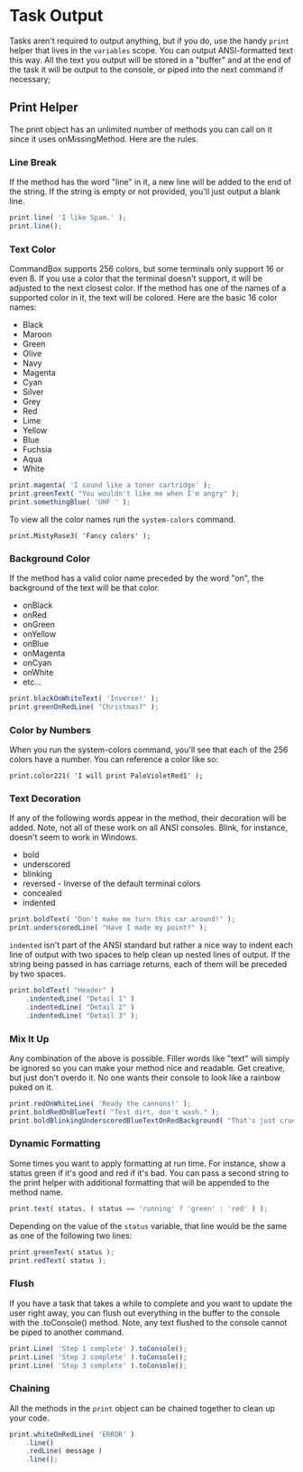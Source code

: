 # Task Output

Tasks aren't required to output anything, but if you do, use the handy `print` helper that lives in the `variables` scope. You can output ANSI-formatted text this way. All the text you output will be stored in a "buffer" and at the end of the task it will be output to the console, or piped into the next command if necessary;

## Print Helper

The print object has an unlimited number of methods you can call on it since it uses onMissingMethod. Here are the rules.

### Line Break

If the method has the word "line" in it, a new line will be added to the end of the string. If the string is empty or not provided, you'll just output a blank line.

```javascript
print.line( 'I like Spam.' );
print.line();
```

### Text Color

CommandBox supports 256 colors, but some terminals only support 16 or even 8.  If you use a color that the terminal doesn't support, it will be adjusted to the next closest color.  If the method has one of the names of a supported color in it, the text will be colored.  Here are the basic 16 color names:

* Black
* Maroon
* Green
* Olive
* Navy
* Magenta
* Cyan
* Silver
* Grey
* Red
* Lime
* Yellow
* Blue
* Fuchsia
* Aqua
* White

```javascript
print.magenta( 'I sound like a toner cartridge' );
print.greenText( "You wouldn't like me when I'm angry" );
print.somethingBlue( 'UHF ' );
```

To view all the color names run the `system-colors` command.

```text
print.MistyRose3( 'Fancy colors' );
```

### Background Color

If the method has a valid color name preceded by the word "on", the background of the text will be that color.

* onBlack
* onRed
* onGreen
* onYellow
* onBlue
* onMagenta
* onCyan
* onWhite
* etc...

```javascript
print.blackOnWhiteText( 'Inverse!' );
print.greenOnRedLine( "Christmas?" );
```

### Color by Numbers

When you run the system-colors command, you'll see that each of the 256 colors have a number.  You can reference a color like so:

```text
print.color221( 'I will print PaleVioletRed1' );
```

### Text Decoration

If any of the following words appear in the method, their decoration will be added. Note, not all of these work on all ANSI consoles. Blink, for instance, doesn't seem to work in Windows.

* bold
* underscored
* blinking
* reversed - Inverse of the default terminal colors
* concealed
* indented

```javascript
print.boldText( "Don't make me turn this car around!" );
print.underscoredLine( "Have I made my point?" );
```

`indented` isn't part of the ANSI standard but rather a nice way to indent each line of output with two spaces to help clean up nested lines of output. If the string being passed in has carriage returns, each of them will be preceded by two spaces.

```javascript
print.boldText( "Header" )
    .indentedLine( "Detail 1" )
    .indentedLine( "Detail 2" )
    .indentedLine( "Detail 3" );
```

### Mix It Up

Any combination of the above is possible. Filler words like "text" will simply be ignored so you can make your method nice and readable. Get creative, but just don't overdo it. No one wants their console to look like a rainbow puked on it.

```javascript
print.redOnWhiteLine( 'Ready the cannons!' );
print.boldRedOnBlueText( "Test dirt, don't wash." );
print.boldBlinkingUnderscoredBlueTextOnRedBackground( "That's just cruel" );
```

### Dynamic Formatting

Some times you want to apply formatting at run time. For instance, show a status green if it's good and red if it's bad. You can pass a second string to the print helper with additional formatting that will be appended to the method name.

```javascript
print.text( status, ( status == 'running' ? 'green' : 'red' ) );
```

Depending on the value of the `status` variable, that line would be the same as one of the following two lines:

```javascript
print.greenText( status );
print.redText( status );
```

### Flush

If you have a task that takes a while to complete and you want to update the user right away, you can flush out everything in the buffer to the console with the .toConsole\(\) method. Note, any text flushed to the console cannot be piped to another command.

```javascript
print.Line( 'Step 1 complete' ).toConsole();
print.Line( 'Step 2 complete' ).toConsole();
print.Line( 'Step 3 complete' ).toConsole();
```

### Chaining

All the methods in the `print` object can be chained together to clean up your code.

```javascript
print.whiteOnRedLine( 'ERROR' )
    .line()
    .redLine( message )
    .line();
```

